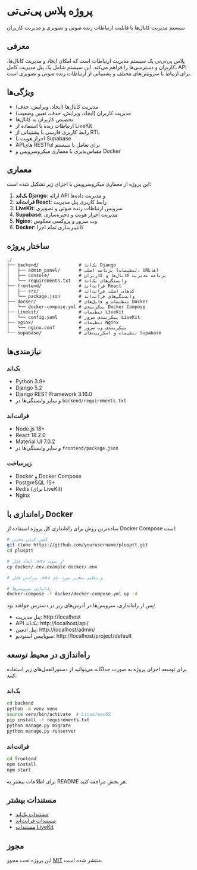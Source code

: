 # پروژه پلاس پی‌تی‌تی

سیستم مدیریت کانال‌ها با قابلیت ارتباطات زنده صوتی و تصویری و مدیریت کاربران

## معرفی

پلاس پی‌تی‌تی یک سیستم مدیریت ارتباطات است که امکان ایجاد و مدیریت کانال‌ها، کاربران و دسترسی‌ها را فراهم می‌کند. این سیستم شامل یک پنل مدیریت کامل، API برای ارتباط با سرویس‌های مختلف و پشتیبانی از ارتباطات زنده صوتی و تصویری است.

## ویژگی‌ها

- مدیریت کانال‌ها (ایجاد، ویرایش، حذف)
- مدیریت کاربران (ایجاد، ویرایش، حذف، تعیین وضعیت)
- تخصیص کاربران به کانال‌ها
- ارتباطات زنده با استفاده از LiveKit
- رابط کاربری فارسی با پشتیبانی از RTL
- احراز هویت با Supabase
- API‌های RESTful برای تعامل با سیستم
- مقیاس‌پذیری با معماری میکروسرویس و Docker

## معماری

این پروژه از معماری میکروسرویس با اجزای زیر تشکیل شده است:

1. **بک‌اند Django**: ارائه API و مدیریت داده‌ها
2. **فرانت‌اند React**: رابط کاربری پنل مدیریت
3. **LiveKit**: سرویس ارتباطات زنده صوتی و تصویری
4. **Supabase**: مدیریت احراز هویت و ذخیره‌سازی
5. **Nginx**: وب سرور و پروکسی معکوس
6. **Docker**: کانتینرسازی تمام اجزا

## ساختار پروژه

```
./
├── backend/               # بک‌اند Django
│   ├── admin_panel/       # برنامه اصلی (تنظیمات، URL‌ها)
│   ├── console/           # برنامه مدیریت کانال‌ها و کاربران
│   └── requirements.txt   # وابستگی‌های بک‌اند
├── frontend/              # فرانت‌اند React
│   ├── src/               # کدهای اصلی فرانت‌اند
│   └── package.json       # وابستگی‌های فرانت‌اند
├── docker/                # تنظیمات و فایل‌های Docker
│   └── docker-compose.yml # پیکربندی Docker Compose
├── livekit/               # تنظیمات LiveKit
│   └── config.yaml        # پیکربندی سرور LiveKit
├── nginx/                 # تنظیمات Nginx
│   └── nginx.conf         # پیکربندی وب سرور
└── supabase/              # تنظیمات و اسکریپت‌های Supabase
```

## نیازمندی‌ها

### بک‌اند

- Python 3.9+
- Django 5.2
- Django REST Framework 3.16.0
- و سایر وابستگی‌ها در `backend/requirements.txt`

### فرانت‌اند

- Node.js 18+
- React 18.2.0
- Material UI 7.0.2
- و سایر وابستگی‌ها در `frontend/package.json`

### زیرساخت

- Docker و Docker Compose
- PostgreSQL 15+
- Redis (برای LiveKit)
- Nginx

## راه‌اندازی با Docker

ساده‌ترین روش برای راه‌اندازی کل پروژه استفاده از Docker Compose است:

```bash
# کلون کردن مخزن
git clone https://github.com/yourusername/plusptt.git
cd plusptt

# ایجاد فایل .env از نمونه
cp docker/.env.example docker/.env

# ویرایش فایل .env و تنظیم مقادیر مورد نیاز

# راه‌اندازی سرویس‌ها
docker-compose -f docker/docker-compose.yml up -d
```

پس از راه‌اندازی، سرویس‌ها در آدرس‌های زیر در دسترس خواهند بود:

- پنل مدیریت: http://localhost
- API بک‌اند: http://localhost/api/
- پنل ادمین: http://localhost/admin/
- سوپابیس استودیو: http://localhost/project/default

## راه‌اندازی در محیط توسعه

برای توسعه اجزای پروژه به صورت جداگانه می‌توانید از دستورالعمل‌های زیر استفاده کنید:

### بک‌اند

```bash
cd backend
python -m venv venv
source venv/bin/activate  # Linux/macOS
pip install -r requirements.txt
python manage.py migrate
python manage.py runserver
```

### فرانت‌اند

```bash
cd frontend
npm install
npm start
```

برای اطلاعات بیشتر به README هر بخش مراجعه کنید.

## مستندات بیشتر

- [مستندات بک‌اند](backend/README.md)
- [مستندات فرانت‌اند](frontend/README.md)
- [مستندات LiveKit](livekit/README.md)

## مجوز

این پروژه تحت مجوز [MIT](LICENSE) منتشر شده است. 